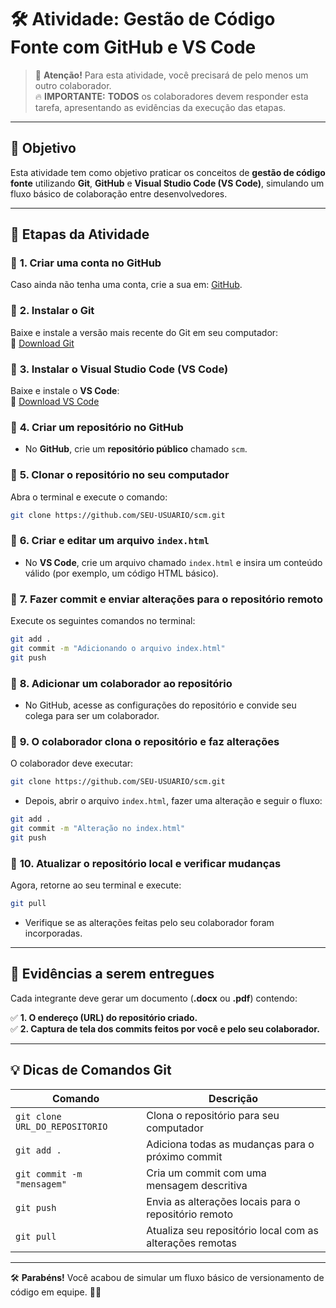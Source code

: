 # 🛠️ **Atividade: Gestão de Código Fonte com GitHub e VS Code**  

> 📌 **Atenção!** Para esta atividade, você precisará de pelo menos um outro colaborador.  
> 🔥 **IMPORTANTE:** **TODOS** os colaboradores devem responder esta tarefa, apresentando as evidências da execução das etapas.

---

## 🎯 **Objetivo**  
Esta atividade tem como objetivo praticar os conceitos de **gestão de código fonte** utilizando **Git**, **GitHub** e **Visual Studio Code (VS Code)**, simulando um fluxo básico de colaboração entre desenvolvedores.

---

## 📌 **Etapas da Atividade**  

### 🔹 **1. Criar uma conta no GitHub**  
Caso ainda não tenha uma conta, crie a sua em: [GitHub](https://github.com/).

### 🔹 **2. Instalar o Git**  
Baixe e instale a versão mais recente do Git em seu computador:  
🔗 [Download Git](https://git-scm.com/)

### 🔹 **3. Instalar o Visual Studio Code (VS Code)**  
Baixe e instale o **VS Code**:  
🔗 [Download VS Code](https://code.visualstudio.com/)

### 🔹 **4. Criar um repositório no GitHub**  
- No **GitHub**, crie um **repositório público** chamado `scm`.

### 🔹 **5. Clonar o repositório no seu computador**  
Abra o terminal e execute o comando:  

```sh
git clone https://github.com/SEU-USUARIO/scm.git
```

### 🔹 **6. Criar e editar um arquivo `index.html`**  
- No **VS Code**, crie um arquivo chamado `index.html` e insira um conteúdo válido (por exemplo, um código HTML básico).

### 🔹 **7. Fazer commit e enviar alterações para o repositório remoto**  
Execute os seguintes comandos no terminal:

```sh
git add .
git commit -m "Adicionando o arquivo index.html"
git push
```

### 🔹 **8. Adicionar um colaborador ao repositório**  
- No GitHub, acesse as configurações do repositório e convide seu colega para ser um colaborador.

### 🔹 **9. O colaborador clona o repositório e faz alterações**  
O colaborador deve executar:

```sh
git clone https://github.com/SEU-USUARIO/scm.git
```

- Depois, abrir o arquivo `index.html`, fazer uma alteração e seguir o fluxo:

```sh
git add .
git commit -m "Alteração no index.html"
git push
```

### 🔹 **10. Atualizar o repositório local e verificar mudanças**  
Agora, retorne ao seu terminal e execute:

```sh
git pull
```

- Verifique se as alterações feitas pelo seu colaborador foram incorporadas.

---

## 📄 **Evidências a serem entregues**  
Cada integrante deve gerar um documento (**.docx** ou **.pdf**) contendo:  

✅ **1. O endereço (URL) do repositório criado.**  
✅ **2. Captura de tela dos commits feitos por você e pelo seu colaborador.**

---

## 💡 **Dicas de Comandos Git**  

| Comando | Descrição |
|---------|------------|
| `git clone URL_DO_REPOSITORIO` | Clona o repositório para seu computador |
| `git add .` | Adiciona todas as mudanças para o próximo commit |
| `git commit -m "mensagem"` | Cria um commit com uma mensagem descritiva |
| `git push` | Envia as alterações locais para o repositório remoto |
| `git pull` | Atualiza seu repositório local com as alterações remotas |

---

🛠️ **Parabéns!** Você acabou de simular um fluxo básico de versionamento de código em equipe. 🎉🚀
